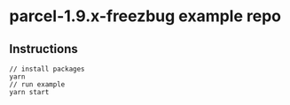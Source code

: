 # parcel-1.9.x-freezbug example repo

## Instructions 

```
// install packages
yarn
// run example
yarn start
```